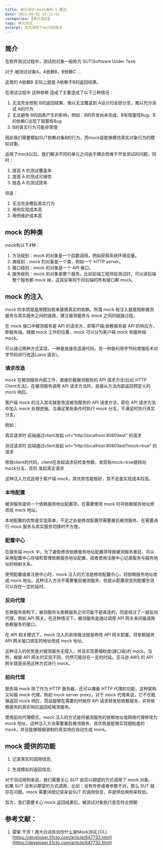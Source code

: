 ```yaml
---
title: 单元测试-mock浅析-1-概述
date: 2022-08-02 15:11:42
categories: [单元测试]
tags: 单元测试
excerpt: 本文浅析了mock的用法
---
```


## 简介

在软件测试过程中，测试的对象一般称为 SUT(Software Under Test)

对于 被测试对象A，A依赖B，B依赖C ...

这里的 A依赖B 实际上就是 A依赖于B的返回结果。

在测试过程中 这种依赖 造成了主要造成了以下三种情况：

1. 无法完全控制 B的返回结果，难以无法覆盖到 A设计的全部分支，难以充分测试 A的行为
2. 无法避免 B的因素产生的影响，例如：B的开发尚未完成、B有阻塞性Bug、B的依赖C出现了阻塞性Bug
3. B的真实行为可能非常慢

因此我们需要模拟SUT依赖对象B的行为，而mock是能够模仿真实对象行为的模拟对象。

运用了mock以后，我们解决不同的单元之间由于耦合而难于开发测试的问题，同时：
1. 提高 A 的测试覆盖率
2. 提高 A 的测试可用性
3. 提高 A 的测试效率

但是：
1. 无法完全模拟真实行为
2. 用例实现成本高
3. 用例维护成本高

## mock 的种类

mock有以下4种：

1. 方法级别：mock 的对象是一个函数调用，例如获取系统环境变量。
2. 类级别：mock 的对象是一个类，例如一个 HTTP server。
3. 接口级别：mock 的对象是一个 API 接口。
4. 服务级别：mock 的对象是整个服务。比如前端工程师自测试时，可以讲后端整个服务都 mock 掉，这其实等同于将后端的所有接口都 mock。

## mock 的注入

mock 的本质就是用模拟桩来替换真实的依赖。所谓 mock 桩注入就是阻断被测服务与真实服务之间的链路，建立被测服务与 mock 之间的链路过程。

在 mock 接口中被测服务是 API 的请求方，即客户端;依赖服务是 API 的响应方，即服务端。根据 mock 工作的位置，mock 可以分为客户端 mock 和服务端 mock。

可以通过两种方式实现，一种是直接改造源代码，另一种是利用字节码增强技术对字节码进行改造(Java 语言)。


### 请求改造

mock 在被测服务内部工作，直接拦截被测服务的 API 请求方法(比如 HTTP Client方法)，在被测服务调用 API 请求方法时，直接从方法内部返回预定义的 mock 响应。

客户端 mock 的注入其实就是改造被测服务的 API 请求方法，即在 API 请求方法中加入 mock 处理逻辑。当满足某些条件时执行 mock 分支，不满足时执行真实分支。

例如：

真实请求时 前端通过client发起 url="http:\\\\localhost:8080\\test" 的请求

测试请求时 前端通过client发起 url="http:\\\\localhost:8080\\test?mock=true" 的请求

修改client的代码，client在发起请求前检查参数，发现有mock=true就转向 mock分支，否则 发起真实请求

这种注入方式适用于客户端 mock，其优势性能极好，其不足是实现成本较高。

### 本地配置

被测服务提供一个依赖服务地址配置项，在需要使用 mock 时将依赖服务地址修改成 mock 地址。

本地配置的优势是实现简单，不足之处是修改配置项需要重启被测服务，在需要进行 mock 服务与真实服务切换时不方便。

### 配置中心

在服务端 mock 中，为了避免修改依赖服务地址配置项导致被测服务重启，可以采用配置中心存储和管理依赖服务地址配置，或者使用注册中心记录服务与服务地址的映射关系。

使用配置或者注册中心时，mock 注入的方法是修改配置中心，将依赖服务地址改成 mock 地址。这种注入方法不需要重启被测服务，但是从配置改变到配置生效可以存在一定的延时。

### 反向代理

在微服务架构下，被测服务与依赖服务之间可能不是直连的，而是经过了一层反向代理，例如 API 网关。在这种情况下，被测服务是通过调用 API 网关来间接调用依赖服务的接口。

在 API 网关模式下，mock 注入的具体做法就是修改 API 网关配置，将依赖服务 API 网关接口绑定的地址改成 mock 地址。

这种注入的优势是对被测服务无侵入，并且实现更细粒度(接口级)的 mock。当然，根据 API 网关的实现不同，仍然可能存在一定的时延。亚马逊 AWS 的 API 网关就是采用这种方式进行 mock。

### 前向代理

服务端 mock 除了作为 HTTP 服务器，还可以兼备 HTTP 代理的功能，这种架构又叫做 mock 代理，例如 mock server proxy。对于 mock 代理来说，它不仅能够返回 mock 响应，而且能够在需要的时候将 API 请求转发给依赖服务，并将依赖服务的真实响应返回给被测服务。

使用前向代理模式，mock 注入的方式是将被测服务的依赖地址或网络代理修改为 mock 地址，这种注入方法需要重启被测服务，其优势是能够实现细粒度的 mock，并且能够根据录制的真实响应自动生成 mock。

## mock 提供的功能

1. 记录真实的调用信息;

2. 生成模拟的返回信息;

对于测试用例来说，我们需要关心 SUT 是否以期望的方式调用了 mock 对象。 如果 SUT 没有以期望的方式调用，比如：没有传参或者参数不对，那么 SUT 就存在问题。mock 需要详细记录来自SUT 的调用信息，并提供给用例来校验。

其次，我们需要关心 mock 返回结果后，被测试对象执行是否符合预期
·
## 参考文献：

1. 雷架.干货！用大白话告诉你什么是Mock测试.\[OL\].[https://developer.51cto.com/article/647732.html](https://developer.51cto.com/article/647732.html)